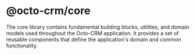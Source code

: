 # @octo-crm/core
The core library contains fundamental building blocks, utilities, and domain models used throughout the Octo-CRM application. It provides a set of reusable components that define the application's domain and common functionality.
